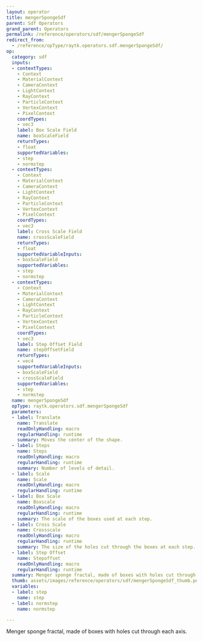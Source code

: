 ```yaml
---
layout: operator
title: mengerSpongeSdf
parent: Sdf Operators
grand_parent: Operators
permalink: /reference/operators/sdf/mengerSpongeSdf
redirect_from:
  - /reference/opType/raytk.operators.sdf.mengerSpongeSdf/
op:
  category: sdf
  inputs:
  - contextTypes:
    - Context
    - MaterialContext
    - CameraContext
    - LightContext
    - RayContext
    - ParticleContext
    - VertexContext
    - PixelContext
    coordTypes:
    - vec3
    label: Box Scale Field
    name: boxScaleField
    returnTypes:
    - float
    supportedVariables:
    - step
    - normstep
  - contextTypes:
    - Context
    - MaterialContext
    - CameraContext
    - LightContext
    - RayContext
    - ParticleContext
    - VertexContext
    - PixelContext
    coordTypes:
    - vec3
    label: Cross Scale Field
    name: crossScaleField
    returnTypes:
    - float
    supportedVariableInputs:
    - boxScaleField
    supportedVariables:
    - step
    - normstep
  - contextTypes:
    - Context
    - MaterialContext
    - CameraContext
    - LightContext
    - RayContext
    - ParticleContext
    - VertexContext
    - PixelContext
    coordTypes:
    - vec3
    label: Step Offset Field
    name: stepOffsetField
    returnTypes:
    - vec4
    supportedVariableInputs:
    - boxScaleField
    - crossScaleField
    supportedVariables:
    - step
    - normstep
  name: mengerSpongeSdf
  opType: raytk.operators.sdf.mengerSpongeSdf
  parameters:
  - label: Translate
    name: Translate
    readOnlyHandling: macro
    regularHandling: runtime
    summary: Moves the center of the shape.
  - label: Steps
    name: Steps
    readOnlyHandling: macro
    regularHandling: runtime
    summary: Number of levels of detail.
  - label: Scale
    name: Scale
    readOnlyHandling: macro
    regularHandling: runtime
  - label: Box Scale
    name: Boxscale
    readOnlyHandling: macro
    regularHandling: runtime
    summary: The scale of the boxes used at each step.
  - label: Cross Scale
    name: Crossscale
    readOnlyHandling: macro
    regularHandling: runtime
    summary: The size of the holes cut through the boxes at each step.
  - label: Step Offset
    name: Stepoffset
    readOnlyHandling: macro
    regularHandling: runtime
  summary: Menger sponge fractal, made of boxes with holes cut through each axis.
  thumb: assets/images/reference/operators/sdf/mengerSpongeSdf_thumb.png
  variables:
  - label: step
    name: step
  - label: normstep
    name: normstep

---
```



Menger sponge fractal, made of boxes with holes cut through each axis.